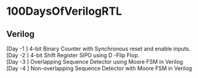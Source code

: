 # 100DaysOfVerilogRTL

## Verilog <br>
[Day -1 ]  4-bit Binary Counter with Synchronous reset and enable inputs. <br>
[Day -2 ]  4-bit Shift Register SIPO using D -Flip Flop.<br>
[Day -3 ]  Overlapping Sequence Detector using Moore FSM in Verilog<br>
[Day -4 ]  Non-overlapping Sequence Detector with Moore FSM in Verilog<br>
